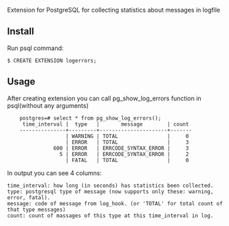 Extension for PostgreSQL for collecting statistics about messages in logfile

## Install

Run psql command:

    $ CREATE EXTENSION logerrors;

## Usage

   After creating extension you can call pg_show_log_errors function in psql(without any arguments)

```
    postgres=# select * from pg_show_log_errors();
     time_interval |  type   |       message        | count
    ---------------+---------+----------------------+-------
                   | WARNING | TOTAL                |     0
                   | ERROR   | TOTAL                |     3
               600 | ERROR   | ERRCODE_SYNTAX_ERROR |     3
                 5 | ERROR   | ERRCODE_SYNTAX_ERROR |     2
                   | FATAL   | TOTAL                |     0
```
In output you can see 4 columns:

    time_interval: how long (in seconds) has statistics been collected.
    type: postgresql type of message (now supports only these: warning, error, fatal).
    message: code of message from log_hook. (or 'TOTAL' for total count of that type messages)
    count: count of massages of this type at this time_interval in log.
